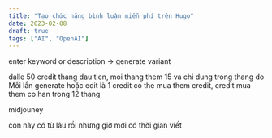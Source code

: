 ```yaml
---
title: "Tạo chức năng bình luận miễn phí trên Hugo"
date: 2023-02-08
draft: true
tags: ["AI", "OpenAI"]
---
```


enter keyword or description
-> generate variant

dalle
50 credit thang dau tien, moi thang them 15 va chi dung trong thang do
Mỗi lần generate hoặc edit là 1 credit
co the mua them credit, credit mua them co han trong 12 thang


midjouney

con này có từ lâu rồi nhưng giờ mới có thời gian viết

